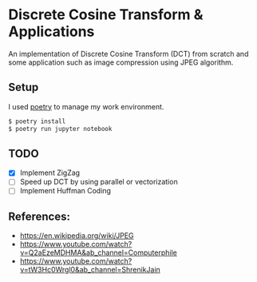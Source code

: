 # Discrete Cosine Transform & Applications

An implementation of Discrete Cosine Transform (DCT) from scratch 
and some application such as image compression using JPEG algorithm. 

## Setup

I used [poetry](https://python-poetry.org/) to manage my work environment.

```zsh
$ poetry install
$ poetry run jupyter notebook
```

## TODO

* [x] Implement ZigZag
* [ ] Speed up DCT by using parallel or vectorization
* [ ] Implement Huffman Coding

## References:

* https://en.wikipedia.org/wiki/JPEG
* https://www.youtube.com/watch?v=Q2aEzeMDHMA&ab_channel=Computerphile
* https://www.youtube.com/watch?v=tW3Hc0Wrgl0&ab_channel=ShrenikJain
